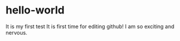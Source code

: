 # hello-world
It is my first test
It is first time for editing github!
I am so exciting and nervous.
